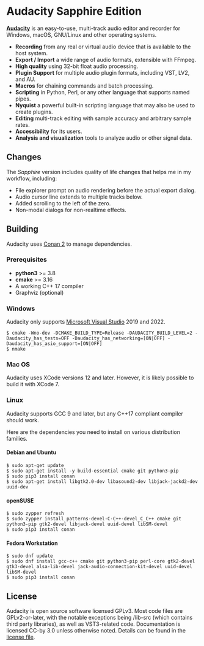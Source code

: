 # Audacity Sapphire Edition

[**Audacity**](https://www.audacityteam.org) is an easy-to-use, multi-track audio editor and recorder for Windows, macOS, GNU/Linux and other operating systems.

- **Recording** from any real or virtual audio device that is available to the host system.
- **Export / Import** a wide range of audio formats, extensible with FFmpeg.
- **High quality** using 32-bit float audio processing.
- **Plugin Support** for multiple audio plugin formats, including VST, LV2, and AU.
- **Macros** for chaining commands and batch processing.
- **Scripting** in Python, Perl, or any other language that supports named pipes.
- **Nyquist** a powerful built-in scripting language that may also be used to create plugins.
- **Editing** multi-track editing with sample accuracy and arbitrary sample rates.
- **Accessibility** for its users.
- **Analysis and visualization** tools to analyze audio or other signal data.

## Changes

The *Sapphire* version includes quality of life changes that helps me in my workflow, including:

- File explorer prompt on audio rendering before the actual export dialog.
- Audio cursor line extends to multiple tracks below.
- Added scrolling to the left of the zero.
- Non-modal dialogs for non-realtime effects.

## Building

Audacity uses [Conan 2](https://conan.io/) to manage dependencies.

### Prerequisites

* **python3** >= 3.8
* **cmake** >= 3.16
* A working C++ 17 compiler
* Graphviz (optional)

### Windows

Audacity only supports [Microsoft Visual Studio](https://visualstudio.microsoft.com/vs/community/) 2019 and 2022.

```
$ cmake -Wno-dev -DCMAKE_BUILD_TYPE=Release -DAUDACITY_BUILD_LEVEL=2 -Daudacity_has_tests=OFF -Daudacity_has_networking=[ON|OFF] -Daudacity_has_asio_support=[ON|OFF]
$ nmake
```

### Mac OS

Audacity uses XCode versions 12 and later. However, it is likely possible to build it with XCode 7.

### Linux

Audacity supports GCC 9 and later, but any C++17 compliant compiler should work.

Here are the dependencies you need to install on various distribution families.

#### Debian and Ubuntu

```
$ sudo apt-get update
$ sudo apt-get install -y build-essential cmake git python3-pip
$ sudo pip3 install conan
$ sudo apt-get install libgtk2.0-dev libasound2-dev libjack-jackd2-dev uuid-dev
```

#### openSUSE

```
$ sudo zypper refresh
$ sudo zypper install patterns-devel-C-C++-devel_C_C++ cmake git python3-pip gtk2-devel libjack-devel uuid-devel libSM-devel
$ sudo pip3 install conan
```

#### Fedora Workstation

```
$ sudo dnf update
$ sudo dnf install gcc-c++ cmake git python3-pip perl-core gtk2-devel gtk3-devel alsa-lib-devel jack-audio-connection-kit-devel uuid-devel libSM-devel
$ sudo pip3 install conan
```

## License

Audacity is open source software licensed GPLv3. Most code files are GPLv2-or-later, with the notable exceptions being /lib-src (which contains third party libraries), as well as VST3-related code. Documentation is licensed CC-by 3.0 unless otherwise noted. Details can be found in the [license file](LICENSE.txt).
